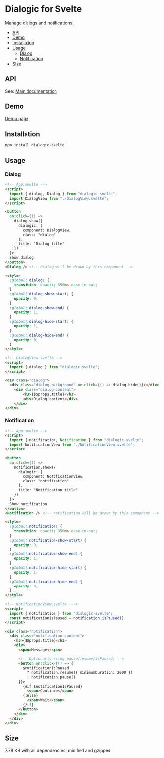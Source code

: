 # Dialogic for Svelte

Manage dialogs and notifications.

- [API](#api)
- [Demo](#demo)
- [Installation](#installation)
- [Usage](#usage)
  - [Dialog](#dialog)
  - [Notification](#notification)
- [Size](#size)


## API

See: [Main documentation](https://github.com/ArthurClemens/dialogic/blob/development/README.md)


## Demo

[Demo page](https://arthurclemens.github.io/dialogic/)


## Installation

`npm install dialogic-svelte`


## Usage

### Dialog

```html
<!-- App.svelte -->
<script>
  import { dialog, Dialog } from "dialogic-svelte";
  import DialogView from "./DialogView.svelte";
</script>

<button
  on:click={() =>
    dialog.show({
      dialogic: {
        component: DialogView,
        class: "dialog"
      },
      title: "Dialog title"
    })
  }>
  Show dialog
</button>
<Dialog /> <!-- dialog will be drawn by this component -->

<style>
  :global(.dialog) {
    transition: opacity 350ms ease-in-out;
  }
  :global(.dialog-show-start) {
    opacity: 0;
  }
  :global(.dialog-show-end) {
    opacity: 1;
  }
  :global(.dialog-hide-start) {
    opacity: 1;
  }
  :global(.dialog-hide-end) {
    opacity: 0;
  }
</style>
```

```html
<!-- DialogView.svelte -->
<script>
  import { dialog } from "dialogic-svelte";
</script>

<div class="dialog">
  <div class="dialog-background" on:click={() => dialog.hide()}></div>
	<div class="dialog-content">
		<h3>{$$props.title}</h3>
		<div>Dialog content</div>
	</div>
</div>
```

### Notification

```html
<!-- App.svelte -->
<script>
  import { notification, Notification } from "dialogic-svelte";
  import NotificationView from "./NotificationView.svelte";
</script>

<button
  on:click={() =>
    notification.show({
      dialogic: {
        component: NotificationView,
        class: "notification"
      },
      title: "Notification title"
    })
  }>
  Show notification
</button>
<Notification /> <!-- notification will be drawn by this component -->

<style>
  :global(.notification) {
    transition: opacity 350ms ease-in-out;
  }
  :global(.notification-show-start) {
    opacity: 0;
  }
  :global(.notification-show-end) {
    opacity: 1;
  }
  :global(.notification-hide-start) {
    opacity: 1;
  }
  :global(.notification-hide-end) {
    opacity: 0;
  }
</style>
```

```html
<!-- NotificationView.svelte --->
<script>
  import { notification } from "dialogic-svelte";
  const notificationIsPaused = notification.isPaused();
</script>

<div class="notification">
  <div class="notification-content">
    <h3>{$$props.title}</h3>
    <div>
      <span>Message</span>
  
      <!-- Optionally using pause/resume/isPaused: -->
      <button on:click={() => {
        $notificationIsPaused
          ? notification.resume({ minimumDuration: 2000 })
          : notification.pause()
      }}>
        {#if $notificationIsPaused}
          <span>Continue</span>
        {:else}
          <span>Wait</span>
        {/if}
      </button>
    </div>
  </div>
</div>
```

## Size

7.78 KB with all dependencies, minified and gzipped
